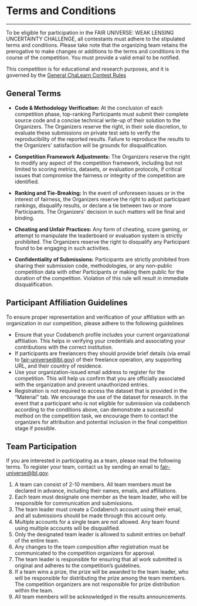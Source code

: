 # Terms and Conditions
***
To be eligible for participation in the FAIR UNIVERSE: WEAK LENSING UNCERTAINTY CHALLENGE, all contestants must adhere to the stipulated terms and conditions. Please take note that the organizing team retains the prerogative to make changes or additions to the terms and conditions in the course of the competition. You must provide a valid email to be notified.

This competition is for educational and research purposes, and it is governed by the [General ChaLearn Contest Rules](http://www.causality.inf.ethz.ch/GeneralChalearnContestRuleTerms.html)

## General Terms

- **Code & Methodology Verification:** At the conclusion of each competition phase, top-ranking Participants must submit their complete source code and a concise technical write-up of their solution to the Organizers. The Organizers reserve the right, in their sole discretion, to evaluate these submissions on private test sets to verify the reproducibility of the reported results. Failure to reproduce the results to the Organizers' satisfaction will be grounds for disqualification.

- **Competition Framework Adjustments:** The Organizers reserve the right to modify any aspect of the competition framework, including but not limited to scoring metrics, datasets, or evaluation protocols, if critical issues that compromise the fairness or integrity of the competition are identified.

- **Ranking and Tie-Breaking:** In the event of unforeseen issues or in the interest of fairness, the Organizers reserve the right to adjust participant rankings, disqualify results, or declare a tie between two or more Participants. The Organizers' decision in such matters will be final and binding.

- **Cheating and Unfair Practices:** Any form of cheating, score gaming, or attempt to manipulate the leaderboard or evaluation system is strictly prohibited. The Organizers reserve the right to disqualify any Participant found to be engaging in such activities.

- **Confidentiality of Submissions:** Participants are strictly prohibited from sharing their submission code, methodologies, or any non-public competition data with other Participants or making them public for the duration of the competition. Violation of this rule will result in immediate disqualification.


## Participant Affiliation Guidelines

To ensure proper representation and verification of your affiliation with an organization in our competition, please adhere to the following guidelines

- Ensure that your Codabench profile includes your current organizational affiliation. This helps in verifying your credentials and associating your contributions with the correct institution.
- If participants are freelancers they should provide brief details (via email to fair-universe@lbl.gov) of their freelance operation, any supporting URL, and their country of residence.
- Use your organization-issued email address to register for the competition. This will help us confirm that you are officially associated with the organization and prevent unauthorized entries.
- Registration is not required to access the dataset that is provided in the “Material” tab. We encourage the use of the dataset for research. In the event that a participant who is not eligible for submission via codabench according to the conditions above, can demonstrate a successful method on the competition task, we encourage them to contact the organizers for attribution and potential inclusion in the final competition stage if possible.

## Team Participation

If you are interested in participating as a team, please read the following terms. To register your team, contact us by sending an email to fair-universe@lbl.gov.

1. A team can consist of 2-10 members. All team members must be declared in advance, including their names, emails, and affiliations.
2. Each team must designate one member as the team leader, who will be responsible for communication and submissions.
3. The team leader must create a Codabench account using their email, and all submissions should be made through this account only.
4. Multiple accounts for a single team are not allowed. Any team found using multiple accounts will be disqualified.
5. Only the designated team leader is allowed to submit entries on behalf of the entire team.
6. Any changes to the team composition after registration must be communicated to the competition organizers for approval.
7. The team leader is responsible for ensuring that all work submitted is original and adheres to the competition’s guidelines.
8. If a team wins a prize, the prize will be awarded to the team leader, who will be responsible for distributing the prize among the team members. The competition organizers are not responsible for prize distribution within the team.
9. All team members will be acknowledged in the results announcements.
